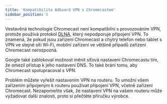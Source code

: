 ```yaml
---
title: 'Kompatibilita AdGuard VPN s Chromecastem'
sidebar_position: 5
---
```


Vestavěná technologie Chromecast není kompatibilní s provozováním VPN, protože používá protokol [DLNA](https://en.wikipedia.org/wiki/Digital_Living_Network_Alliance), který nepodporuje připojení VPN. To znamená, že pokud jsou zařízení Chromecast a chytrý telefon nebo tablet s VPN ve stejné síti Wi-Fi, mobilní zařízení ve většině případů zařízení Chromecast nerozpozná.

Google také zablokoval možnost měnit síťová nastavení Chromecastu tím, že omezil přístup k jeho nastavení DNS. To také brání tomu, aby Chromecast spolupracoval s VPN.

Problém můžete vyřešit nastavením VPN na routeru. To umožní všem zařízením připojeným k routeru používat připojení VPN, včetně zařízení Chromecast. Nezapomeňte však, že nastavení VPN na vašem routeru může vyžadovat další znalosti, proto si přečtěte příručku výrobce.